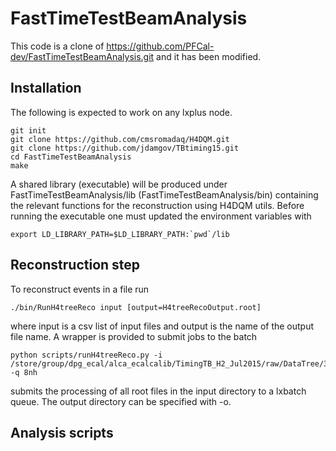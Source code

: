 # FastTimeTestBeamAnalysis

This code is a clone of https://github.com/PFCal-dev/FastTimeTestBeamAnalysis.git and it has been modified. 


## Installation

The following is expected to work on any lxplus node.
```
git init
git clone https://github.com/cmsromadaq/H4DQM.git
git clone https://github.com/jdamgov/TBtiming15.git
cd FastTimeTestBeamAnalysis
make
```
A shared library (executable) will be produced under 
FastTimeTestBeamAnalysis/lib 
(FastTimeTestBeamAnalysis/bin)
containing the relevant functions for the reconstruction using H4DQM utils.
Before running the executable one must updated the environment variables with
```
export LD_LIBRARY_PATH=$LD_LIBRARY_PATH:`pwd`/lib
```

## Reconstruction step

To reconstruct events in a file run
```
./bin/RunH4treeReco input [output=H4treeRecoOutput.root]
```
where input is a csv list of input files and output is the name of the output file name.
A wrapper is provided to submit jobs to the batch
```
python scripts/runH4treeReco.py -i /store/group/dpg_ecal/alca_ecalcalib/TimingTB_H2_Jul2015/raw/DataTree/3351/ -q 8nh
```
submits the processing of all root files in the input directory to a lxbatch queue.
The output directory can be specified with -o.

## Analysis scripts

